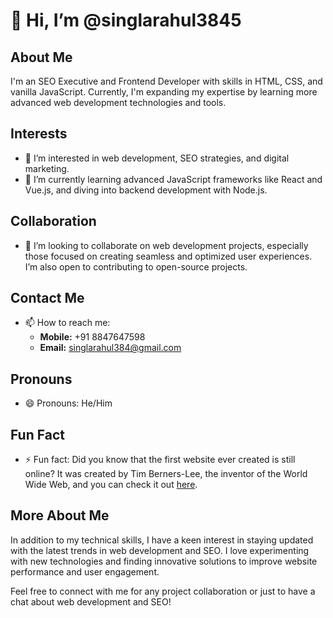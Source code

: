 # 👋 Hi, I’m @singlarahul3845

## About Me
I'm an SEO Executive and Frontend Developer with skills in HTML, CSS, and vanilla JavaScript. Currently, I'm expanding my expertise by learning more advanced web development technologies and tools.

## Interests
- 👀 I’m interested in web development, SEO strategies, and digital marketing.
- 🌱 I’m currently learning advanced JavaScript frameworks like React and Vue.js, and diving into backend development with Node.js.

## Collaboration
- 💞️ I’m looking to collaborate on web development projects, especially those focused on creating seamless and optimized user experiences. I’m also open to contributing to open-source projects.

## Contact Me
- 📫 How to reach me:
  - **Mobile:** +91 8847647598
  - **Email:** [singlarahul384@gmail.com](mailto:singlarahul384@gmail.com)

## Pronouns
- 😄 Pronouns: He/Him

## Fun Fact
- ⚡ Fun fact: Did you know that the first website ever created is still online? It was created by Tim Berners-Lee, the inventor of the World Wide Web, and you can check it out [here](http://info.cern.ch/hypertext/WWW/TheProject.html).

## More About Me
In addition to my technical skills, I have a keen interest in staying updated with the latest trends in web development and SEO. I love experimenting with new technologies and finding innovative solutions to improve website performance and user engagement.

Feel free to connect with me for any project collaboration or just to have a chat about web development and SEO!
